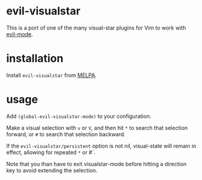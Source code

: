 evil-visualstar
===============

This is a port of one of the many visual-star plugins for Vim to work with [evil-mode](https://gitorious.org/evil).

installation
============

Install `evil-visualstar` from [MELPA][1].

usage
=====

Add `(global-evil-visualstar-mode)` to your configuration.

Make a visual selection with `v` or `V`, and then hit `*` to search that selection forward, or `#` to search that selection backward.

If the `evil-visualstar/persistent` option is not nil, visual-state will
remain in effect, allowing for repeated `*` or #`.

Note that you than have to exit visualstar-mode before hitting a
direction key to avoid extending the selection.

[1]: http://melpa.org
